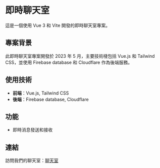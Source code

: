 # 即時聊天室

這是一個使用 Vue 3 和 Vite 開發的即時聊天室專案。

## 專案背景

此即時聊天室專案開發於 2023 年 5 月，主要技術棧包括 Vue.js 和 Tailwind CSS，並使用 Firebase database 和 Cloudflare 作為後端服務。

## 使用技術

- **前端**：Vue.js, Tailwind CSS
- **後端**：Firebase database, Cloudflare

## 功能

- 即時消息發送和接收

## 連結
訪問我們的聊天室：[聊天室](https://newchatroom.pages.dev/)
